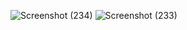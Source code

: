 ![Screenshot (234)](https://github.com/Harsela/927621BEC063/assets/141944163/115a9f8f-fa04-4422-8875-76cf6095a9d1)
![Screenshot (233)](https://github.com/Harsela/927621BEC063/assets/141944163/89e795ce-c2f7-4c02-8867-7f7be23fb8ad)
